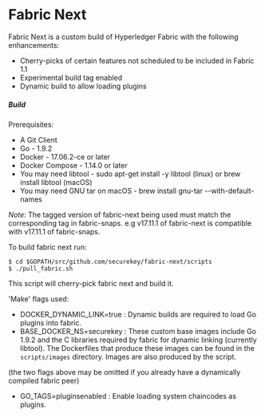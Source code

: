 # Fabric Next

Fabric Next is a custom build of Hyperledger Fabric with the following enhancements:
- Cherry-picks of certain features not scheduled to be included in Fabric 1.1
- Experimental build tag enabled
- Dynamic build to allow loading plugins

##### Build

Prerequisites:
- A Git Client
- Go - 1.9.2
- Docker - 17.06.2-ce or later
- Docker Compose - 1.14.0 or later
- You may need libtool - sudo apt-get install -y libtool (linux) or brew install libtool (macOS)
- You may need GNU tar on macOS -  brew install gnu-tar --with-default-names

*Note:* The tagged version of fabric-next being used must match the corresponding tag in fabric-snaps. e.g v17.11.1 of fabric-next is compatible with v17.11.1 of fabric-snaps.

To build fabric next run:
```
$ cd $GOPATH/src/github.com/securekey/fabric-next/scripts
$ ./pull_fabric.sh
```
This script will cherry-pick fabric next and build it.

'Make' flags used:
- DOCKER_DYNAMIC_LINK=true : Dynamic builds are required to load Go plugins into fabric.
- BASE_DOCKER_NS=securekey : These custom base images include Go 1.9.2 and the C libraries required by fabric for dynamic linking (currently libtool). The Dockerfiles that produce these images can be found in the `scripts/images` directory. Images are also produced by the script.

(the two flags above may be omitted if you already have a dynamically compiled fabric peer)
- GO_TAGS=pluginsenabled : Enable loading system chaincodes as plugins.
